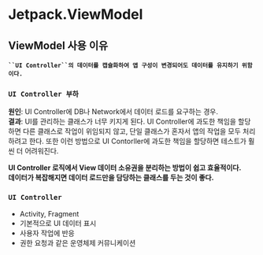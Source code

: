 # Jetpack.ViewModel

## ViewModel 사용 이유
<p>
  <strong> 
    
    ``UI Controller``의 데이터를 캡슐화하여 앱 구성이 변경되어도 데이터를 유지하기 위함이다.
    
  </strong>
  
  ### ``UI Controller 부하``
  **원인**: UI Controller에 DB나 Network에서 데이터 로드를 요구하는 경우.</br>
  **결과**: UI를 관리하는 클래스가 너무 키지게 된다. UI Controller에 과도한 책임을 할당하면 다른 클래스로 작업이 위임되지 않고, 단일 클래스가 혼자서 앱의 작업을 모두 처리하려고 한다. 또한 이런 방법으로 UI Contorller에 과도한 책임을 할당하면 테스트가 훨씬 더 어려워진다.
  
  <strong> UI Controller 로직에서 View 데이터 소유권을 분리하는 방법이 쉽고 효율적이다.</strong></br>
  <strong>데이터가 복잡해지면 데이터 로드만을 담당하는 클래스를 두는 것이 좋다.</strong>
  ### ``UI Controller``
  - Activity, Fragment
  - 기본적으로 UI 데이터 표시
  - 사용자 작업에 반응
  - 권한 요청과 같은 운영체제 커뮤니케이션
  
  
  
  
</p>
